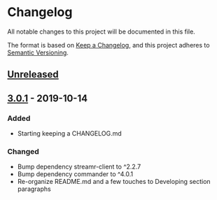 # Changelog
All notable changes to this project will be documented in this file.

The format is based on [Keep a Changelog](https://keepachangelog.com/en/1.0.0/),
and this project adheres to [Semantic Versioning](https://semver.org/spec/v2.0.0.html).

## [Unreleased]

## [3.0.1] - 2019-10-14
### Added
- Starting keeping a CHANGELOG.md

### Changed
- Bump dependency streamr-client to ^2.2.7
- Bump dependency commander to ^4.0.1 
- Re-organize README.md and a few touches to Developing section paragraphs

[Unreleased]: https://github.com/streamr-dev/cli-tools/compare/v3.0.1...HEAD
[3.0.1]: https://github.com/streamr-dev/cli-tools/compare/v3.0.0...v3.0.1
